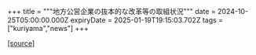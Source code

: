 +++
title = """地方公営企業の抜本的な改革等の取組状況"""
date = 2024-10-25T05:00:00.000Z
expiryDate = 2025-01-19T19:15:03.702Z
tags = ["kuriyama","news"]
+++


[[source]](https://www.town.kuriyama.hokkaido.jp/soshiki/32/605.html)
